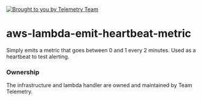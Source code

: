 [![Brought to you by Telemetry Team](https://img.shields.io/badge/MDTP-Telemetry-40D9C0?style=flat&labelColor=000000&logo=gov.uk)](https://confluence.tools.tax.service.gov.uk/display/TEL/Telemetry)


# aws-lambda-emit-heartbeat-metric

Simply emits a metric that goes between 0 and 1 every 2 minutes. Used as a heartbeat to test alerting.

### Ownership

The infrastructure and lambda handler are owned and maintained by Team Telemetry.
